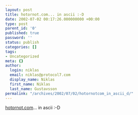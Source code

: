 ```yaml
---
layout: post
title: hotornot.com... in ascii :-D
date: 2002-07-02 00:17:26.000000000 +00:00
type: post
parent_id: '0'
published: true
password: ''
status: publish
categories: []
tags:
- Uncategorized
meta: {}
author:
  login: niklas
  email: niklas@protocol7.com
  display_name: Niklas
  first_name: Niklas
  last_name: Gustavsson
permalink: "/archives/2002/07/02/hotornotcom_in_ascii_d/"
---
```

[hotornot.com](http://ascii.hotornot.com/)... in ascii :-D

